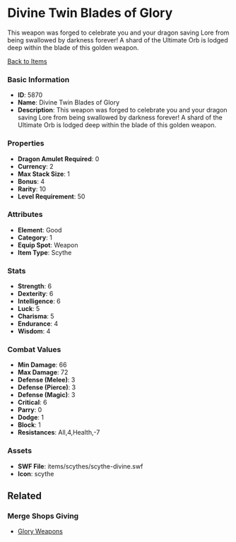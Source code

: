# Divine Twin Blades of Glory

This weapon was forged to celebrate you and your dragon saving Lore from being swallowed by darkness forever! A shard of the Ultimate Orb is lodged deep within the blade of this golden weapon.

[Back to Items](../items.md)

### Basic Information

- **ID**: 5870
- **Name**: Divine Twin Blades of Glory
- **Description**: This weapon was forged to celebrate you and your dragon saving Lore from being swallowed by darkness forever! A shard of the Ultimate Orb is lodged deep within the blade of this golden weapon.

### Properties

- **Dragon Amulet Required**: 0
- **Currency**: 2
- **Max Stack Size**: 1
- **Bonus**: 4
- **Rarity**: 10
- **Level Requirement**: 50

### Attributes

- **Element**: Good
- **Category**: 1
- **Equip Spot**: Weapon
- **Item Type**: Scythe

### Stats

- **Strength**: 6
- **Dexterity**: 6
- **Intelligence**: 6
- **Luck**: 5
- **Charisma**: 5
- **Endurance**: 4
- **Wisdom**: 4

### Combat Values

- **Min Damage**: 66
- **Max Damage**: 72
- **Defense (Melee)**: 3
- **Defense (Pierce)**: 3
- **Defense (Magic)**: 3
- **Critical**: 6
- **Parry**: 0
- **Dodge**: 1
- **Block**: 1
- **Resistances**: All,4,Health,-7

### Assets

- **SWF File**: items/scythes/scythe-divine.swf
- **Icon**: scythe

## Related

### Merge Shops Giving

- [Glory Weapons](../merge-shops/95-glory-weapons.md)


